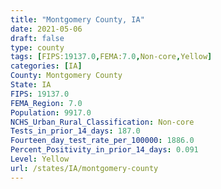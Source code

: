 ```yaml
---
title: "Montgomery County, IA"
date: 2021-05-06
draft: false
type: county
tags: [FIPS:19137.0,FEMA:7.0,Non-core,Yellow]
categories: [IA]
County: Montgomery County
State: IA
FIPS: 19137.0
FEMA_Region: 7.0
Population: 9917.0
NCHS_Urban_Rural_Classification: Non-core
Tests_in_prior_14_days: 187.0
Fourteen_day_test_rate_per_100000: 1886.0
Percent_Positivity_in_prior_14_days: 0.091
Level: Yellow
url: /states/IA/montgomery-county
---
```



